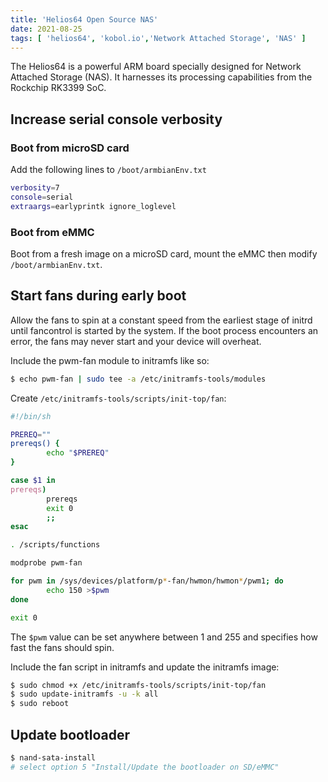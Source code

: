 ```yaml
---
title: 'Helios64 Open Source NAS'
date: 2021-08-25
tags: [ 'helios64', 'kobol.io','Network Attached Storage', 'NAS' ]
---
```


The Helios64 is a powerful ARM board specially designed for Network Attached
Storage (NAS). It harnesses its processing capabilities from the Rockchip
RK3399 SoC.

## Increase serial console verbosity

### Boot from microSD card

Add the following lines to `/boot/armbianEnv.txt`

```bash
verbosity=7
console=serial
extraargs=earlyprintk ignore_loglevel
```

### Boot from eMMC

Boot from a fresh image on a microSD card, mount the eMMC then modify
`/boot/armbianEnv.txt`.

## Start fans during early boot

Allow the fans to spin at a constant speed from the earliest stage of initrd
until fancontrol is started by the system. If the boot process encounters an
error, the fans may never start and your device will overheat.

Include the pwm-fan module to initramfs like so:

```bash
$ echo pwm-fan | sudo tee -a /etc/initramfs-tools/modules
```

Create `/etc/initramfs-tools/scripts/init-top/fan`:

```bash
#!/bin/sh

PREREQ=""
prereqs() {
        echo "$PREREQ"
}

case $1 in
prereqs)
        prereqs
        exit 0
        ;;
esac

. /scripts/functions

modprobe pwm-fan

for pwm in /sys/devices/platform/p*-fan/hwmon/hwmon*/pwm1; do
        echo 150 >$pwm
done

exit 0
```

The `$pwm` value can be set anywhere between 1 and 255 and specifies how fast
the fans should spin.

Include the fan script in initramfs and update the initramfs image:

```bash
$ sudo chmod +x /etc/initramfs-tools/scripts/init-top/fan
$ sudo update-initramfs -u -k all
$ sudo reboot
```

## Update bootloader

```bash
$ nand-sata-install
# select option 5 "Install/Update the bootloader on SD/eMMC"
```
